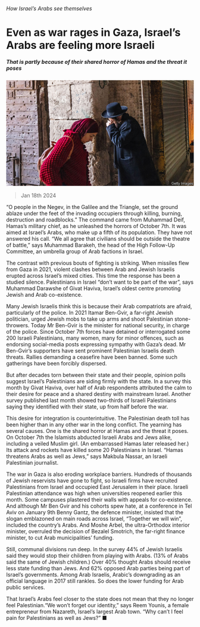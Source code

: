 ###### How Israel’s Arabs see themselves

# Even as war rages in Gaza, Israel’s Arabs are feeling more Israeli 

##### That is partly because of their shared horror of Hamas and the threat it poses 

![image](images/20240120_MAP002.jpg) 

> Jan 18th 2024 


“O people in the Negev, in the Galilee and the Triangle, set the ground ablaze under the feet of the invading occupiers through killing, burning, destruction and roadblocks.” The command came from Muhammad Deif, Hamas’s military chief, as he unleashed the horrors of October 7th. It was aimed at Israel’s Arabs, who make up a fifth of its population. They have not answered his call. “We all agree that civilians should be outside the theatre of battle,” says Muhammad Barakeh, the head of the High Follow-Up Committee, an umbrella group of Arab factions in Israel.

The contrast with previous bouts of fighting is striking. When missiles flew from Gaza in 2021, violent clashes between Arab and Jewish Israelis erupted across Israel’s mixed cities. This time the response has been a studied silence. Palestinians in Israel “don’t want to be part of the war”, says Muhammad Darawshe of Givat Haviva, Israel’s oldest centre promoting Jewish and Arab co-existence.


Many Jewish Israelis think this is because their Arab compatriots are afraid, particularly of the police. In 2021 Itamar Ben-Gvir, a far-right Jewish politician, urged Jewish mobs to take up arms and shoot Palestinian stone-throwers. Today Mr Ben-Gvir is the minister for national security, in charge of the police. Since October 7th forces have detained or interrogated some 200 Israeli Palestinians, many women, many for minor offences, such as endorsing social-media posts expressing sympathy with Gaza’s dead. Mr Ben-Gvir’s supporters have sent prominent Palestinian Israelis death threats. Rallies demanding a ceasefire have been banned. Some such gatherings have been forcibly dispersed.

But after decades torn between their state and their people, opinion polls suggest Israel’s Palestinians are siding firmly with the state. In a survey this month by Givat Haviva, over half of Arab respondents attributed the calm to their desire for peace and a shared destiny with mainstream Israel. Another survey published last month showed two-thirds of Israeli Palestinians saying they identified with their state, up from half before the war.

This desire for integration is counterintuitive. The Palestinian death toll has been higher than in any other war in the long conflict. The yearning has several causes. One is the shared horror at Hamas and the threat it poses. On October 7th the Islamists abducted Israeli Arabs and Jews alike, including a veiled Muslim girl. (An embarrassed Hamas later released her.) Its attack and rockets have killed some 20 Palestinians in Israel. “Hamas threatens Arabs as well as Jews,” says Makbula Nassar, an Israeli Palestinian journalist.

The war in Gaza is also eroding workplace barriers. Hundreds of thousands of Jewish reservists have gone to fight, so Israeli firms have recruited Palestinians from Israel and occupied East Jerusalem in their place. Israeli Palestinian attendance was high when universities reopened earlier this month. Some campuses plastered their walls with appeals for co-existence. And although Mr Ben Gvir and his cohorts spew hate, at a conference in Tel Aviv on January 9th Benny Gantz, the defence minister, insisted that the slogan emblazoned on main roads across Israel, “Together we will win”, included the country’s Arabs. And Moshe Arbel, the ultra-Orthodox interior minister, overruled the decision of Bezalel Smotrich, the far-right finance minister, to cut Arab municipalities’ funding.

Still, communal divisions run deep. In the survey 44% of Jewish Israelis said they would stop their children from playing with Arabs. (13% of Arabs said the same of Jewish children.) Over 40% thought Arabs should receive less state funding than Jews. And 62% opposed Arab parties being part of Israel’s governments. Among Arab Israelis, Arabic’s downgrading as an official language in 2017 still rankles. So does the lower funding for Arab public services.

That Israel’s Arabs feel closer to the state does not mean that they no longer feel Palestinian.“We won’t forget our identity,” says Reem Younis, a female entrepreneur from Nazareth, Israel’s largest Arab town. “Why can’t I feel pain for Palestinians as well as Jews?” ■

